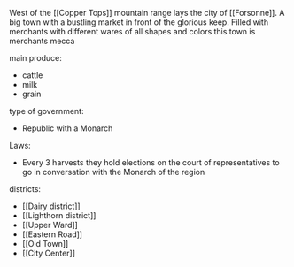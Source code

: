 West of the [[Copper Tops]] mountain range lays the city of [[Forsonne]]. A big town with a bustling market in front of the glorious keep. Filled with merchants with different wares of all shapes and colors this town is merchants mecca

main produce:
- cattle
- milk
- grain

type of government:
- Republic with a Monarch

Laws:
- Every 3 harvests they hold elections on the court of representatives to go in conversation with the Monarch of the region

districts:
- [[Dairy district]]
- [[Lighthorn district]]
- [[Upper Ward]]
- [[Eastern Road]]
- [[Old Town]]
- [[City Center]]